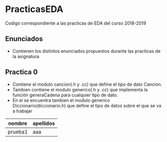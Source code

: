 # PracticasEDA
Codigo correspondiente a las practicas de EDA del curso 2018-2019


## Enunciados
   * Contienen los distintos enunciados propuestos durante las practicas de la asignatura
    
## Practica 0
   * Contiene el modulo cancion(.h y .cc) que define el tipo de dato Cancion.
   * Tambien contiene el modulo generico(.h y .cc) que implementa la función generaCadena para cualquier tipo de dato.
   * En el se encuentra tambien el modulo generico Diccionario(diccionario.h) que define el tipo de datos sobre el que se va a trabajar
   
   
| nombre | apellidos |
| ------ | --------- |
| prueba1 | aaa |
